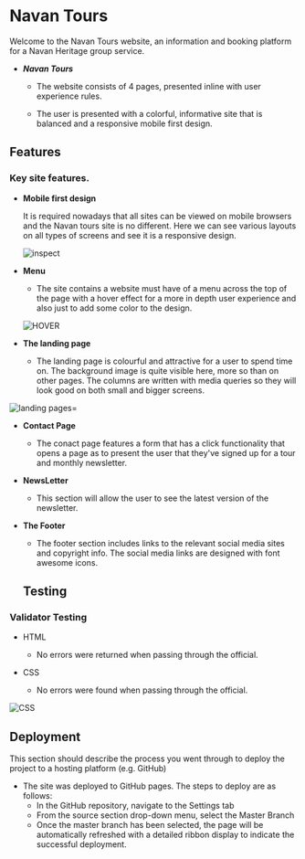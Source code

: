 # Navan Tours

Welcome to the Navan Tours website, an information and booking platform for a Navan Heritage group service.

 - ___Navan Tours___

    - The website consists of 4 pages, presented inline with user experience rules.

    - The user is presented with a colorful, informative site that is balanced and a responsive mobile first design.
 
## Features 

### Key site features.

- __Mobile first design__
   
   It is required nowadays that all sites can be viewed on mobile browsers and the Navan tours site is no different. Here we can see various 
   layouts on all types of screens and see it is a responsive design.
   
   ![inspect](https://user-images.githubusercontent.com/127897306/226239067-fbf03f76-a2bc-426d-86c8-fa468fd1c329.jpg)

- __Menu__

  - The site contains a website must have of a menu across the top of the page with a hover effect for a more in depth user experience and also 
    just to add some color to the design.
   
   ![HOVER](https://user-images.githubusercontent.com/127897306/226239997-d6f2f602-73be-4734-8252-09b8906ebc19.jpg)

- __The landing page__

  - The landing page is colourful and attractive for a user to spend time on. The background image is quite visible here, more so than on other pages. The 
    columns are written with media queries so they will look good on both small and bigger screens.

![landing pages=](https://user-images.githubusercontent.com/127897306/226239352-ffd8a758-c907-4acf-b6ca-95fc64eeeda8.jpg)

- __Contact Page__

  - The conact page features a form that has a click functionality that opens a page as to present the user that they've signed up for a tour and
    monthly newsletter.

- __NewsLetter__

  - This section will allow the user to see the latest version of the newsletter.

- __The Footer__ 

  - The footer section includes links to the relevant social media sites and copyright info. The social media links are designed with font awesome icons.

  ## Testing 

### Validator Testing 

- HTML
  - No errors were returned when passing through the official.

- CSS
  - No errors were found when passing through the official.

![CSS](https://user-images.githubusercontent.com/127897306/226239417-8f274e01-c05d-42da-9634-41273d6f6add.jpg)

  ## Deployment

This section should describe the process you went through to deploy the project to a hosting platform (e.g. GitHub) 

- The site was deployed to GitHub pages. The steps to deploy are as follows: 
  - In the GitHub repository, navigate to the Settings tab 
  - From the source section drop-down menu, select the Master Branch
  - Once the master branch has been selected, the page will be automatically refreshed with a detailed ribbon display to indicate the successful deployment.
